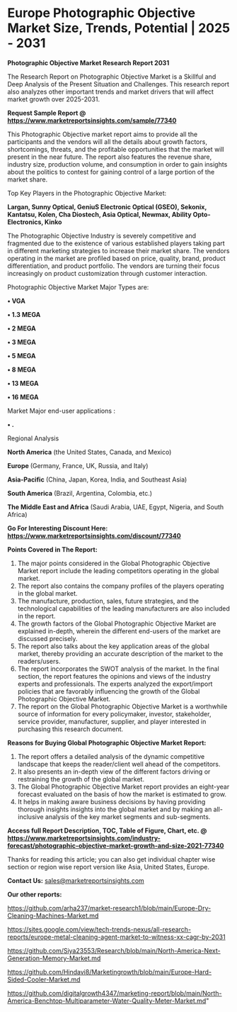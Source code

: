 # Europe Photographic Objective Market Size, Trends, Potential | 2025 - 2031

<strong>Photographic Objective Market Research Report 2031</strong>

The Research Report on Photographic Objective Market is a Skillful and Deep Analysis of the Present Situation and Challenges. This research report also analyzes other important trends and market drivers that will affect market growth over 2025-2031.

<strong>Request Sample Report @ <a href=https://www.marketreportsinsights.com/sample/77340>https://www.marketreportsinsights.com/sample/77340</a></strong>

This Photographic Objective market report aims to provide all the participants and the vendors will all the details about growth factors, shortcomings, threats, and the profitable opportunities that the market will present in the near future. The report also features the revenue share, industry size, production volume, and consumption in order to gain insights about the politics to contest for gaining control of a large portion of the market share.

Top Key Players in the Photographic Objective Market:

<strong>Largan, Sunny Optical, GeniuS Electronic Optical (GSEO), Sekonix, Kantatsu, Kolen, Cha Diostech, Asia Optical, Newmax, Ability Opto-Electronics, Kinko</strong>

The Photographic Objective Industry is severely competitive and fragmented due to the existence of various established players taking part in different marketing strategies to increase their market share. The vendors operating in the market are profiled based on price, quality, brand, product differentiation, and product portfolio. The vendors are turning their focus increasingly on product customization through customer interaction.

Photographic Objective Market Major Types are:

<strong>• VGA

• 1.3 MEGA

• 2 MEGA

• 3 MEGA

• 5 MEGA

• 8 MEGA

• 13 MEGA

• 16 MEGA</strong>

Market Major end-user applications :

<strong>• .</strong>

Regional Analysis

</u><strong><b>North America</b></strong> (the United States, Canada, and Mexico)

<strong><b>Europe </b></strong>(Germany, France, UK, Russia, and Italy)

<strong><b>Asia-Pacific</b></strong> (China, Japan, Korea, India, and Southeast Asia)

<strong><b>South America</b></strong> (Brazil, Argentina, Colombia, etc.)

<strong><b>The Middle East and Africa</b></strong> (Saudi Arabia, UAE, Egypt, Nigeria, and South Africa)

<strong>Go For Interesting Discount Here: <a href=https://www.marketreportsinsights.com/discount/77340>https://www.marketreportsinsights.com/discount/77340</a></strong>

<strong>Points Covered in The Report:</strong>
<ol>
  <li>The major points considered in the Global Photographic Objective Market report include the leading competitors operating in the global market.</li>
  <li>The report also contains the company profiles of the players operating in the global market.</li>
  <li>The manufacture, production, sales, future strategies, and the technological capabilities of the leading manufacturers are also included in the report.</li>
  <li>The growth factors of the Global Photographic Objective Market are explained in-depth, wherein the different end-users of the market are discussed precisely.</li>
  <li>The report also talks about the key application areas of the global market, thereby providing an accurate description of the market to the readers/users.</li>
  <li>The report incorporates the SWOT analysis of the market. In the final section, the report features the opinions and views of the industry experts and professionals. The experts analyzed the export/import policies that are favorably influencing the growth of the Global Photographic Objective Market.</li>
  <li>The report on the Global Photographic Objective Market is a worthwhile source of information for every policymaker, investor, stakeholder, service provider, manufacturer, supplier, and player interested in purchasing this research document.</li>
</ol>
<strong>Reasons for Buying Global Photographic Objective Market Report:</strong>

<ol>
  <li>The report offers a detailed analysis of the dynamic competitive landscape that keeps the reader/client well ahead of the competitors.</li>
  <li>It also presents an in-depth view of the different factors driving or restraining the growth of the global market.</li>
  <li>The Global Photographic Objective Market report provides an eight-year forecast evaluated on the basis of how the market is estimated to grow.</li>
  <li>It helps in making aware business decisions by having providing thorough insights insights into the global market and by making an all-inclusive analysis of the key market segments and sub-segments.</li>
</ol>
<strong>Access full Report Description, TOC, Table of Figure, Chart, etc. @ <a href=https://www.marketreportsinsights.com/industry-forecast/photographic-objective-market-growth-and-size-2021-77340>https://www.marketreportsinsights.com/industry-forecast/photographic-objective-market-growth-and-size-2021-77340</a></strong>


Thanks for reading this article; you can also get individual chapter wise section or region wise report version like Asia, United States, Europe.

<strong>Contact Us:</strong>
sales@marketreportsinsights.com

<strong>Our other reports:</strong>

<a href=https://github.com/arha237/market-research1/blob/main/Europe-Dry-Cleaning-Machines-Market.md>https://github.com/arha237/market-research1/blob/main/Europe-Dry-Cleaning-Machines-Market.md</a>

<a href=https://sites.google.com/view/tech-trends-nexus/all-research-reports/europe-metal-cleaning-agent-market-to-witness-xx-cagr-by-2031>https://sites.google.com/view/tech-trends-nexus/all-research-reports/europe-metal-cleaning-agent-market-to-witness-xx-cagr-by-2031</a>

<a href=https://github.com/Siya23553/Research/blob/main/North-America-Next-Generation-Memory-Market.md>https://github.com/Siya23553/Research/blob/main/North-America-Next-Generation-Memory-Market.md</a>

<a href=https://github.com/Hindavi8/Marketingrowth/blob/main/Europe-Hard-Sided-Cooler-Market.md>https://github.com/Hindavi8/Marketingrowth/blob/main/Europe-Hard-Sided-Cooler-Market.md</a>

<a href=https://github.com/digitalgrowth4347/marketing-report/blob/main/North-America-Benchtop-Multiparameter-Water-Quality-Meter-Market.md>https://github.com/digitalgrowth4347/marketing-report/blob/main/North-America-Benchtop-Multiparameter-Water-Quality-Meter-Market.md</a>"
